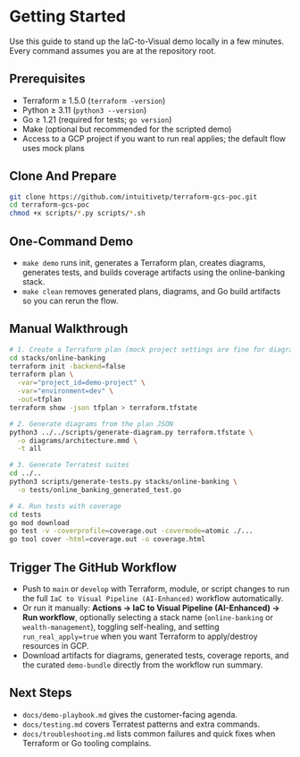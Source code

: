 # Getting Started

Use this guide to stand up the IaC-to-Visual demo locally in a few minutes. Every command assumes you are at the repository root.

## Prerequisites
- Terraform ≥ 1.5.0 (`terraform -version`)
- Python ≥ 3.11 (`python3 --version`)
- Go ≥ 1.21 (required for tests; `go version`)
- Make (optional but recommended for the scripted demo)
- Access to a GCP project if you want to run real applies; the default flow uses mock plans

## Clone And Prepare
```bash
git clone https://github.com/intuitivetp/terraform-gcs-poc.git
cd terraform-gcs-poc
chmod +x scripts/*.py scripts/*.sh
```

## One-Command Demo
- `make demo` runs init, generates a Terraform plan, creates diagrams, generates tests, and builds coverage artifacts using the online-banking stack.
- `make clean` removes generated plans, diagrams, and Go build artifacts so you can rerun the flow.

## Manual Walkthrough
```bash
# 1. Create a Terraform plan (mock project settings are fine for diagrams/tests)
cd stacks/online-banking
terraform init -backend=false
terraform plan \
  -var="project_id=demo-project" \
  -var="environment=dev" \
  -out=tfplan
terraform show -json tfplan > terraform.tfstate

# 2. Generate diagrams from the plan JSON
python3 ../../scripts/generate-diagram.py terraform.tfstate \
  -o diagrams/architecture.mmd \
  -t all

# 3. Generate Terratest suites
cd ../..
python3 scripts/generate-tests.py stacks/online-banking \
  -o tests/online_banking_generated_test.go

# 4. Run tests with coverage
cd tests
go mod download
go test -v -coverprofile=coverage.out -covermode=atomic ./...
go tool cover -html=coverage.out -o coverage.html
```

## Trigger The GitHub Workflow
- Push to `main` or `develop` with Terraform, module, or script changes to run the full `IaC to Visual Pipeline (AI-Enhanced)` workflow automatically.
- Or run it manually: **Actions → IaC to Visual Pipeline (AI-Enhanced) → Run workflow**, optionally selecting a stack name (`online-banking` or `wealth-management`), toggling self-healing, and setting `run_real_apply=true` when you want Terraform to apply/destroy resources in GCP.
- Download artifacts for diagrams, generated tests, coverage reports, and the curated `demo-bundle` directly from the workflow run summary.

## Next Steps
- `docs/demo-playbook.md` gives the customer-facing agenda.
- `docs/testing.md` covers Terratest patterns and extra commands.
- `docs/troubleshooting.md` lists common failures and quick fixes when Terraform or Go tooling complains.
